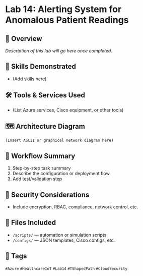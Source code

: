 # Lab 14: Alerting System for Anomalous Patient Readings

## 📌 Overview
_Description of this lab will go here once completed._

## 🧠 Skills Demonstrated
- (Add skills here)

## 🛠️ Tools & Services Used
- (List Azure services, Cisco equipment, or other tools)

## 🗺️ Architecture Diagram
```
(Insert ASCII or graphical network diagram here)
```

## 🔄 Workflow Summary
1. Step-by-step task summary
2. Describe the configuration or deployment flow
3. Add test/validation step

## 🔐 Security Considerations
- Include encryption, RBAC, compliance, network control, etc.

## 📂 Files Included
- `/scripts/` — automation or simulation scripts
- `/configs/` — JSON templates, Cisco configs, etc.

## 📎 Tags
`#Azure` `#HealthcareIoT` `#Lab14` `#TShapedPath` `#CloudSecurity`
